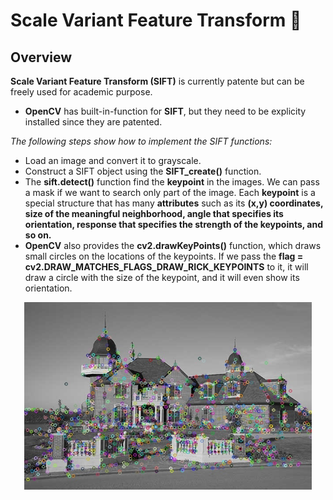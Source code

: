 # Scale Variant Feature Transform 📄

## Overview
**Scale Variant Feature Transform (SIFT)** is currently patente but can be freely used for academic purpose. 

* **OpenCV** has built-in-function for **SIFT**, but they need to be explicity installed since they are patented.

*The following steps show how to implement the SIFT functions:*
 - Load an image and convert it to grayscale.
 - Construct a SIFT object using the **SIFT_create()** function.
 - The **sift.detect()** function find the **keypoint** in the images. We can pass a mask if we want to search only part of the image. Each **keypoint** is a special structure that has many **attributes** such as its **(x,y) coordinates, size of the meaningful neighborhood, angle that specifies its orientation, response that specifies the strength of the keypoints, and so on.**
 - **OpenCV** also provides the **cv2.drawKeyPoints()** function, which draws small circles on the locations of the keypoints. If we pass the **flag = cv2.DRAW_MATCHES_FLAGS_DRAW_RICK_KEYPOINTS** to it, it will draw a circle with the size of the keypoint, and it will even show its orientation.


<p align="center">
  <img width="460" height="300" src="https://github.com/Neel14-stack/Computer-Vision/blob/main/Scale%20Variant%20Feature%20Transform/sift_keypoints.jpg">
</p>
